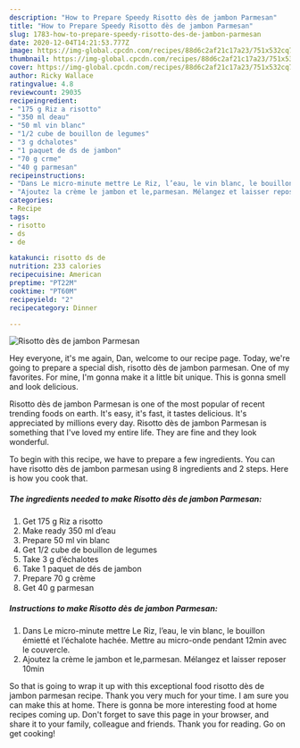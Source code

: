 ```yaml
---
description: "How to Prepare Speedy Risotto dès de jambon Parmesan"
title: "How to Prepare Speedy Risotto dès de jambon Parmesan"
slug: 1783-how-to-prepare-speedy-risotto-des-de-jambon-parmesan
date: 2020-12-04T14:21:53.777Z
image: https://img-global.cpcdn.com/recipes/88d6c2af21c17a23/751x532cq70/risotto-des-de-jambon-parmesan-photo-principale-de-la-recette.jpg
thumbnail: https://img-global.cpcdn.com/recipes/88d6c2af21c17a23/751x532cq70/risotto-des-de-jambon-parmesan-photo-principale-de-la-recette.jpg
cover: https://img-global.cpcdn.com/recipes/88d6c2af21c17a23/751x532cq70/risotto-des-de-jambon-parmesan-photo-principale-de-la-recette.jpg
author: Ricky Wallace
ratingvalue: 4.8
reviewcount: 29035
recipeingredient:
- "175 g Riz a risotto"
- "350 ml deau"
- "50 ml vin blanc"
- "1/2 cube de bouillon de legumes"
- "3 g dchalotes"
- "1 paquet de ds de jambon"
- "70 g crme"
- "40 g parmesan"
recipeinstructions:
- "Dans Le micro-minute mettre Le Riz, l’eau, le vin blanc, le bouillon émietté et l’échalote hachée. Mettre au micro-onde pendant 12min avec le couvercle."
- "Ajoutez la crème le jambon et le,parmesan. Mélangez et laisser reposer 10min"
categories:
- Recipe
tags:
- risotto
- ds
- de

katakunci: risotto ds de 
nutrition: 233 calories
recipecuisine: American
preptime: "PT22M"
cooktime: "PT60M"
recipeyield: "2"
recipecategory: Dinner

---
```



![Risotto dès de jambon Parmesan](https://img-global.cpcdn.com/recipes/88d6c2af21c17a23/751x532cq70/risotto-des-de-jambon-parmesan-photo-principale-de-la-recette.jpg)

Hey everyone, it's me again, Dan, welcome to our recipe page. Today, we're going to prepare a special dish, risotto dès de jambon parmesan. One of my favorites. For mine, I'm gonna make it a little bit unique. This is gonna smell and look delicious.



Risotto dès de jambon Parmesan is one of the most popular of recent trending foods on earth. It's easy, it's fast, it tastes delicious. It's appreciated by millions every day. Risotto dès de jambon Parmesan is something that I've loved my entire life. They are fine and they look wonderful.


To begin with this recipe, we have to prepare a few ingredients. You can have risotto dès de jambon parmesan using 8 ingredients and 2 steps. Here is how you cook that.

<!--inarticleads1-->

##### The ingredients needed to make Risotto dès de jambon Parmesan:

1. Get 175 g Riz a risotto
1. Make ready 350 ml d’eau
1. Prepare 50 ml vin blanc
1. Get 1/2 cube de bouillon de legumes
1. Take 3 g d’échalotes
1. Take 1 paquet de dés de jambon
1. Prepare 70 g crème
1. Get 40 g parmesan




<!--inarticleads2-->

##### Instructions to make Risotto dès de jambon Parmesan:

1. Dans Le micro-minute mettre Le Riz, l’eau, le vin blanc, le bouillon émietté et l’échalote hachée. Mettre au micro-onde pendant 12min avec le couvercle.
1. Ajoutez la crème le jambon et le,parmesan. Mélangez et laisser reposer 10min




So that is going to wrap it up with this exceptional food risotto dès de jambon parmesan recipe. Thank you very much for your time. I am sure you can make this at home. There is gonna be more interesting food at home recipes coming up. Don't forget to save this page in your browser, and share it to your family, colleague and friends. Thank you for reading. Go on get cooking!
